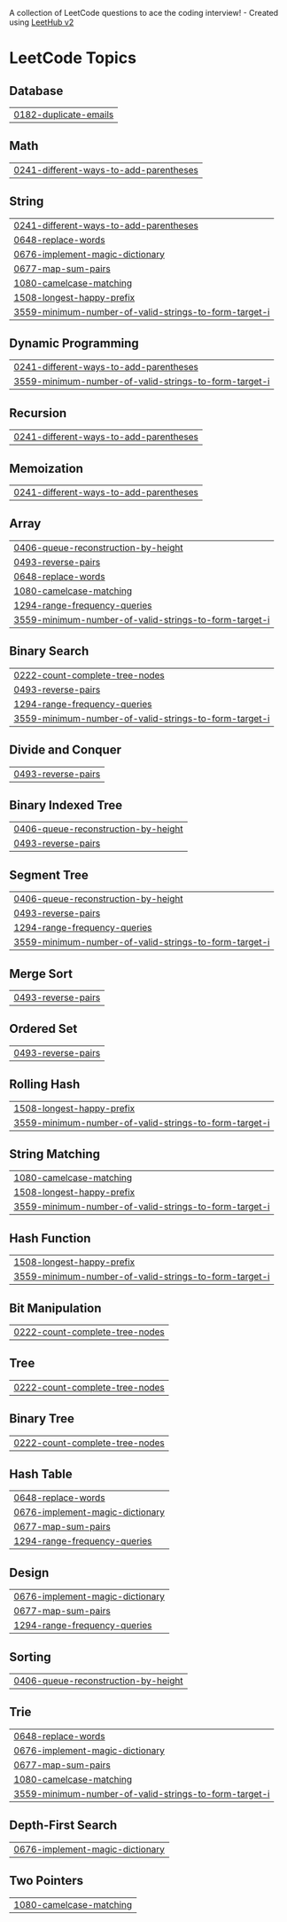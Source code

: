 A collection of LeetCode questions to ace the coding interview! - Created using [LeetHub v2](https://github.com/arunbhardwaj/LeetHub-2.0)
<!---LeetCode Topics Start-->
# LeetCode Topics
## Database
|  |
| ------- |
| [0182-duplicate-emails](https://github.com/rkdabas/Daily-challenge-/tree/master/0182-duplicate-emails) |
## Math
|  |
| ------- |
| [0241-different-ways-to-add-parentheses](https://github.com/rkdabas/Daily-challenge-/tree/master/0241-different-ways-to-add-parentheses) |
## String
|  |
| ------- |
| [0241-different-ways-to-add-parentheses](https://github.com/rkdabas/Daily-challenge-/tree/master/0241-different-ways-to-add-parentheses) |
| [0648-replace-words](https://github.com/rkdabas/Daily-challenge-/tree/master/0648-replace-words) |
| [0676-implement-magic-dictionary](https://github.com/rkdabas/Daily-challenge-/tree/master/0676-implement-magic-dictionary) |
| [0677-map-sum-pairs](https://github.com/rkdabas/Daily-challenge-/tree/master/0677-map-sum-pairs) |
| [1080-camelcase-matching](https://github.com/rkdabas/Daily-challenge-/tree/master/1080-camelcase-matching) |
| [1508-longest-happy-prefix](https://github.com/rkdabas/Daily-challenge-/tree/master/1508-longest-happy-prefix) |
| [3559-minimum-number-of-valid-strings-to-form-target-i](https://github.com/rkdabas/Daily-challenge-/tree/master/3559-minimum-number-of-valid-strings-to-form-target-i) |
## Dynamic Programming
|  |
| ------- |
| [0241-different-ways-to-add-parentheses](https://github.com/rkdabas/Daily-challenge-/tree/master/0241-different-ways-to-add-parentheses) |
| [3559-minimum-number-of-valid-strings-to-form-target-i](https://github.com/rkdabas/Daily-challenge-/tree/master/3559-minimum-number-of-valid-strings-to-form-target-i) |
## Recursion
|  |
| ------- |
| [0241-different-ways-to-add-parentheses](https://github.com/rkdabas/Daily-challenge-/tree/master/0241-different-ways-to-add-parentheses) |
## Memoization
|  |
| ------- |
| [0241-different-ways-to-add-parentheses](https://github.com/rkdabas/Daily-challenge-/tree/master/0241-different-ways-to-add-parentheses) |
## Array
|  |
| ------- |
| [0406-queue-reconstruction-by-height](https://github.com/rkdabas/Daily-challenge-/tree/master/0406-queue-reconstruction-by-height) |
| [0493-reverse-pairs](https://github.com/rkdabas/Daily-challenge-/tree/master/0493-reverse-pairs) |
| [0648-replace-words](https://github.com/rkdabas/Daily-challenge-/tree/master/0648-replace-words) |
| [1080-camelcase-matching](https://github.com/rkdabas/Daily-challenge-/tree/master/1080-camelcase-matching) |
| [1294-range-frequency-queries](https://github.com/rkdabas/Daily-challenge-/tree/master/1294-range-frequency-queries) |
| [3559-minimum-number-of-valid-strings-to-form-target-i](https://github.com/rkdabas/Daily-challenge-/tree/master/3559-minimum-number-of-valid-strings-to-form-target-i) |
## Binary Search
|  |
| ------- |
| [0222-count-complete-tree-nodes](https://github.com/rkdabas/Daily-challenge-/tree/master/0222-count-complete-tree-nodes) |
| [0493-reverse-pairs](https://github.com/rkdabas/Daily-challenge-/tree/master/0493-reverse-pairs) |
| [1294-range-frequency-queries](https://github.com/rkdabas/Daily-challenge-/tree/master/1294-range-frequency-queries) |
| [3559-minimum-number-of-valid-strings-to-form-target-i](https://github.com/rkdabas/Daily-challenge-/tree/master/3559-minimum-number-of-valid-strings-to-form-target-i) |
## Divide and Conquer
|  |
| ------- |
| [0493-reverse-pairs](https://github.com/rkdabas/Daily-challenge-/tree/master/0493-reverse-pairs) |
## Binary Indexed Tree
|  |
| ------- |
| [0406-queue-reconstruction-by-height](https://github.com/rkdabas/Daily-challenge-/tree/master/0406-queue-reconstruction-by-height) |
| [0493-reverse-pairs](https://github.com/rkdabas/Daily-challenge-/tree/master/0493-reverse-pairs) |
## Segment Tree
|  |
| ------- |
| [0406-queue-reconstruction-by-height](https://github.com/rkdabas/Daily-challenge-/tree/master/0406-queue-reconstruction-by-height) |
| [0493-reverse-pairs](https://github.com/rkdabas/Daily-challenge-/tree/master/0493-reverse-pairs) |
| [1294-range-frequency-queries](https://github.com/rkdabas/Daily-challenge-/tree/master/1294-range-frequency-queries) |
| [3559-minimum-number-of-valid-strings-to-form-target-i](https://github.com/rkdabas/Daily-challenge-/tree/master/3559-minimum-number-of-valid-strings-to-form-target-i) |
## Merge Sort
|  |
| ------- |
| [0493-reverse-pairs](https://github.com/rkdabas/Daily-challenge-/tree/master/0493-reverse-pairs) |
## Ordered Set
|  |
| ------- |
| [0493-reverse-pairs](https://github.com/rkdabas/Daily-challenge-/tree/master/0493-reverse-pairs) |
## Rolling Hash
|  |
| ------- |
| [1508-longest-happy-prefix](https://github.com/rkdabas/Daily-challenge-/tree/master/1508-longest-happy-prefix) |
| [3559-minimum-number-of-valid-strings-to-form-target-i](https://github.com/rkdabas/Daily-challenge-/tree/master/3559-minimum-number-of-valid-strings-to-form-target-i) |
## String Matching
|  |
| ------- |
| [1080-camelcase-matching](https://github.com/rkdabas/Daily-challenge-/tree/master/1080-camelcase-matching) |
| [1508-longest-happy-prefix](https://github.com/rkdabas/Daily-challenge-/tree/master/1508-longest-happy-prefix) |
| [3559-minimum-number-of-valid-strings-to-form-target-i](https://github.com/rkdabas/Daily-challenge-/tree/master/3559-minimum-number-of-valid-strings-to-form-target-i) |
## Hash Function
|  |
| ------- |
| [1508-longest-happy-prefix](https://github.com/rkdabas/Daily-challenge-/tree/master/1508-longest-happy-prefix) |
| [3559-minimum-number-of-valid-strings-to-form-target-i](https://github.com/rkdabas/Daily-challenge-/tree/master/3559-minimum-number-of-valid-strings-to-form-target-i) |
## Bit Manipulation
|  |
| ------- |
| [0222-count-complete-tree-nodes](https://github.com/rkdabas/Daily-challenge-/tree/master/0222-count-complete-tree-nodes) |
## Tree
|  |
| ------- |
| [0222-count-complete-tree-nodes](https://github.com/rkdabas/Daily-challenge-/tree/master/0222-count-complete-tree-nodes) |
## Binary Tree
|  |
| ------- |
| [0222-count-complete-tree-nodes](https://github.com/rkdabas/Daily-challenge-/tree/master/0222-count-complete-tree-nodes) |
## Hash Table
|  |
| ------- |
| [0648-replace-words](https://github.com/rkdabas/Daily-challenge-/tree/master/0648-replace-words) |
| [0676-implement-magic-dictionary](https://github.com/rkdabas/Daily-challenge-/tree/master/0676-implement-magic-dictionary) |
| [0677-map-sum-pairs](https://github.com/rkdabas/Daily-challenge-/tree/master/0677-map-sum-pairs) |
| [1294-range-frequency-queries](https://github.com/rkdabas/Daily-challenge-/tree/master/1294-range-frequency-queries) |
## Design
|  |
| ------- |
| [0676-implement-magic-dictionary](https://github.com/rkdabas/Daily-challenge-/tree/master/0676-implement-magic-dictionary) |
| [0677-map-sum-pairs](https://github.com/rkdabas/Daily-challenge-/tree/master/0677-map-sum-pairs) |
| [1294-range-frequency-queries](https://github.com/rkdabas/Daily-challenge-/tree/master/1294-range-frequency-queries) |
## Sorting
|  |
| ------- |
| [0406-queue-reconstruction-by-height](https://github.com/rkdabas/Daily-challenge-/tree/master/0406-queue-reconstruction-by-height) |
## Trie
|  |
| ------- |
| [0648-replace-words](https://github.com/rkdabas/Daily-challenge-/tree/master/0648-replace-words) |
| [0676-implement-magic-dictionary](https://github.com/rkdabas/Daily-challenge-/tree/master/0676-implement-magic-dictionary) |
| [0677-map-sum-pairs](https://github.com/rkdabas/Daily-challenge-/tree/master/0677-map-sum-pairs) |
| [1080-camelcase-matching](https://github.com/rkdabas/Daily-challenge-/tree/master/1080-camelcase-matching) |
| [3559-minimum-number-of-valid-strings-to-form-target-i](https://github.com/rkdabas/Daily-challenge-/tree/master/3559-minimum-number-of-valid-strings-to-form-target-i) |
## Depth-First Search
|  |
| ------- |
| [0676-implement-magic-dictionary](https://github.com/rkdabas/Daily-challenge-/tree/master/0676-implement-magic-dictionary) |
## Two Pointers
|  |
| ------- |
| [1080-camelcase-matching](https://github.com/rkdabas/Daily-challenge-/tree/master/1080-camelcase-matching) |
<!---LeetCode Topics End-->